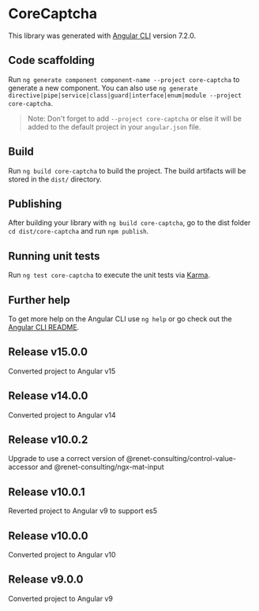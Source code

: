 # CoreCaptcha

This library was generated with [Angular CLI](https://github.com/angular/angular-cli) version 7.2.0.

## Code scaffolding

Run `ng generate component component-name --project core-captcha` to generate a new component. You can also use `ng generate directive|pipe|service|class|guard|interface|enum|module --project core-captcha`.
> Note: Don't forget to add `--project core-captcha` or else it will be added to the default project in your `angular.json` file. 

## Build

Run `ng build core-captcha` to build the project. The build artifacts will be stored in the `dist/` directory.

## Publishing

After building your library with `ng build core-captcha`, go to the dist folder `cd dist/core-captcha` and run `npm publish`.

## Running unit tests

Run `ng test core-captcha` to execute the unit tests via [Karma](https://karma-runner.github.io).

## Further help

To get more help on the Angular CLI use `ng help` or go check out the [Angular CLI README](https://github.com/angular/angular-cli/blob/master/README.md).

## Release v15.0.0
Converted project to Angular v15

## Release v14.0.0
Converted project to Angular v14

## Release v10.0.2
Upgrade to use a correct version of @renet-consulting/control-value-accessor and @renet-consulting/ngx-mat-input

## Release v10.0.1
Reverted project to Angular v9 to support es5

## Release v10.0.0
Converted project to Angular v10

## Release v9.0.0
Converted project to Angular v9
